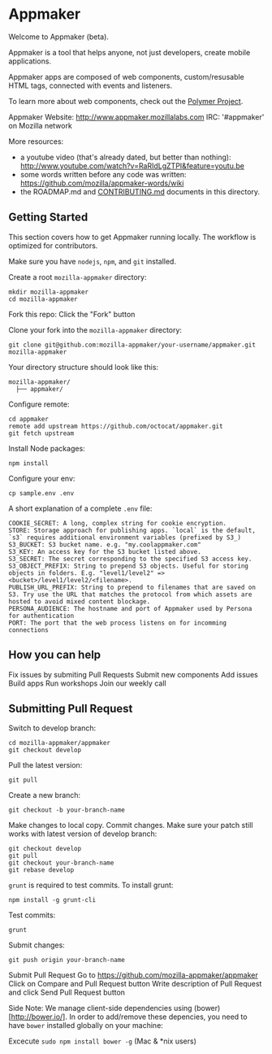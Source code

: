Appmaker
========

Welcome to Appmaker (beta).

Appmaker is a tool that helps anyone, not just developers, create mobile applications.

Appmaker apps are composed of web components, custom/resusable HTML tags, connected with events and listeners.

To learn more about web components, check out the [Polymer Project](http://www.polymer-project.org/).

Appmaker Website: http://www.appmaker.mozillalabs.com
IRC: '#appmaker' on Mozilla network

More resources:

  * a youtube video (that's already dated, but better than nothing): http://www.youtube.com/watch?v=RaRIdLgZTPI&feature=youtu.be
  * some words written before any code was written: https://github.com/mozilla/appmaker-words/wiki
  * the ROADMAP.md and [CONTRIBUTING.md](https://github.com/mozilla-appmaker/appmaker/blob/develop/CONTRIBUTING.md) documents in this directory.

Getting Started
------------------
This section covers how to get Appmaker running locally. The workflow is optimized for contributors.

Make sure you have `nodejs`, `npm`, and `git` installed.

Create a root `mozilla-appmaker` directory:
```
mkdir mozilla-appmaker
cd mozilla-appmaker
```

Fork this repo:
Click the "Fork" button

Clone your fork into the `mozilla-appmaker` directory:
```
git clone git@github.com:mozilla-appmaker/your-username/appmaker.git mozilla-appmaker
```

Your directory structure should look like this:
```
mozilla-appmaker/
  ├── appmaker/
```

Configure remote:
```
cd appmaker
remote add upstream https://github.com/octocat/appmaker.git
git fetch upstream
```

Install Node packages:
```
npm install
```

Configure your env:
```
cp sample.env .env
```

A short explanation of a complete `.env` file:
```
COOKIE_SECRET: A long, complex string for cookie encryption.
STORE: Storage approach for publishing apps. `local` is the default, `s3` requires additional environment variables (prefixed by S3_)
S3_BUCKET: S3 bucket name. e.g. "my.coolappmaker.com"
S3_KEY: An access key for the S3 bucket listed above.
S3_SECRET: The secret corresponding to the specified S3 access key.
S3_OBJECT_PREFIX: String to prepend S3 objects. Useful for storing objects in folders. E.g. "level1/level2" => <bucket>/level1/level2/<filename>.
PUBLISH_URL_PREFIX: String to prepend to filenames that are saved on S3. Try use the URL that matches the protocol from which assets are hosted to avoid mixed content blockage.
PERSONA_AUDIENCE: The hostname and port of Appmaker used by Persona for authentication
PORT: The port that the web process listens on for incomming connections
```

How you can help
------------------
Fix issues by submiting Pull Requests
Submit new components
Add issues
Build apps
Run workshops
Join our weekly call

Submitting Pull Request
------------------
Switch to develop branch:
```
cd mozilla-appmaker/appmaker
git checkout develop
```

Pull the latest version:
```
git pull
```

Create a new branch:
```
git checkout -b your-branch-name
```

Make changes to local copy.
Commit changes.
Make sure your patch still works with latest version of develop branch:
```
git checkout develop
git pull
git checkout your-branch-name
git rebase develop
```

`grunt` is required to test commits. To install grunt:
```
npm install -g grunt-cli
```

Test commits:
```
grunt
```

Submit changes:
```
git push origin your-branch-name
```

Submit Pull Request
Go to https://github.com/mozilla-appmaker/appmaker
Click on Compare and Pull Request button
Write description of Pull Request and click Send Pull Request button

Side Note:
We manage client-side dependencies using (bower)[http://bower.io/]. In order to add/remove these depencies, you need to have `bower` installed globally on your machine:

Excecute `sudo npm install bower -g` (Mac & *nix users)
